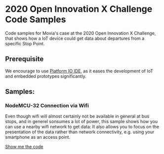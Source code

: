 # 2020 Open Innovation X Challenge Code Samples
Code samples for Movia's case at the 2020 Open Innovation X Challenge, that shows how a IoT device could get data about departures from a specific Stop Point.

## Prerequisite
We encourage to use [Platform IO IDE](https://platformio.org/install), as it eases the development of IoT and embedded prototypes significantly.

## Samples:

### NodeMCU-32 Connection via Wifi
Even though wifi will almost certainly not be available in general at bus stops, and in generel sonsumes a lot of power, this sample shows how you can use a nearby wifi network to get data: It also allows you to focus on the presentation of the data rather than network connectivity, e.g. using your smartphone as an access point.

[Show me the code](/NodeMCU-32-Wifi/src/main.cpp)
